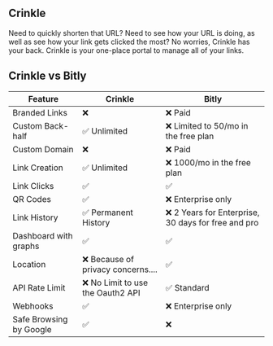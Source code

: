 ## Crinkle

Need to quickly shorten that URL? Need to see how your URL is doing, as well as see how your link gets clicked the most? No worries, Crinkle has your back. Crinkle is your one-place portal to manage all of your links.

## Crinkle vs Bitly
| Feature | Crinkle | Bitly |
| ------- | ----- | ----- |
| Branded Links | ❌ | ❌ Paid |
| Custom Back-half | ✅ Unlimited | ❌ Limited to 50/mo in the free plan |
| Custom Domain | ❌ |  ❌ Paid | 
| Link Creation | ✅ Unlimited | ❌ 1000/mo in the free plan |
| Link Clicks | ✅ | ✅ |
| QR Codes | ✅ | ❌ Enterprise only |
| Link History | ✅ Permanent History | ❌ 2 Years for Enterprise, 30 days for free and pro |
| Dashboard with graphs | ✅ | ✅ |
| Location | ❌ Because of privacy concerns.... | ✅ |
| API Rate Limit | ❌ No Limit to use the Oauth2 API | ✅ Standard |
| Webhooks | ✅ | ❌ Enterprise only |
| Safe Browsing by Google | ✅ | ❌ |

